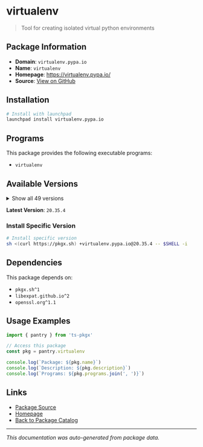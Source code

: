 # virtualenv

> Tool for creating isolated virtual python environments

## Package Information

- **Domain**: `virtualenv.pypa.io`
- **Name**: `virtualenv`
- **Homepage**: https://virtualenv.pypa.io/
- **Source**: [View on GitHub](https://github.com/pkgxdev/pantry/tree/main/projects/virtualenv.pypa.io/package.yml)

## Installation

```bash
# Install with launchpad
launchpad install virtualenv.pypa.io
```

## Programs

This package provides the following executable programs:

- `virtualenv`

## Available Versions

<details>
<summary>Show all 49 versions</summary>

- `20.35.4`, `20.35.3`, `20.35.2`, `20.35.1`, `20.35.0`
- `20.34.0`, `20.33.1`, `20.33.0`, `20.32.0`, `20.31.2`
- `20.31.1`, `20.31.0`, `20.30.0`, `20.29.3`, `20.29.2`
- `20.29.1`, `20.29.0`, `20.28.1`, `20.28.0`, `20.27.2`
- `20.27.1`, `20.27.0`, `20.26.6`, `20.26.5`, `20.26.4`
- `20.26.3`, `20.26.2`, `20.26.1`, `20.26.0`, `20.25.3`
- `20.25.2`, `20.25.1`, `20.25.0`, `20.24.7`, `20.24.6`
- `20.24.5`, `20.24.4`, `20.24.3`, `20.24.2`, `20.24.1`
- `20.24.0`, `20.23.1`, `20.23.0`, `20.22.0`, `20.21.1`
- `20.21.0`, `20.20.0`, `20.19.0`, `20.18.0`

</details>

**Latest Version**: `20.35.4`

### Install Specific Version

```bash
# Install specific version
sh <(curl https://pkgx.sh) +virtualenv.pypa.io@20.35.4 -- $SHELL -i
```

## Dependencies

This package depends on:

- `pkgx.sh^1`
- `libexpat.github.io^2`
- `openssl.org^1.1`

## Usage Examples

```typescript
import { pantry } from 'ts-pkgx'

// Access this package
const pkg = pantry.virtualenv

console.log(`Package: ${pkg.name}`)
console.log(`Description: ${pkg.description}`)
console.log(`Programs: ${pkg.programs.join(', ')}`)
```

## Links

- [Package Source](https://github.com/pkgxdev/pantry/tree/main/projects/virtualenv.pypa.io/package.yml)
- [Homepage](https://virtualenv.pypa.io/)
- [Back to Package Catalog](../../package-catalog.md)

---

*This documentation was auto-generated from package data.*
